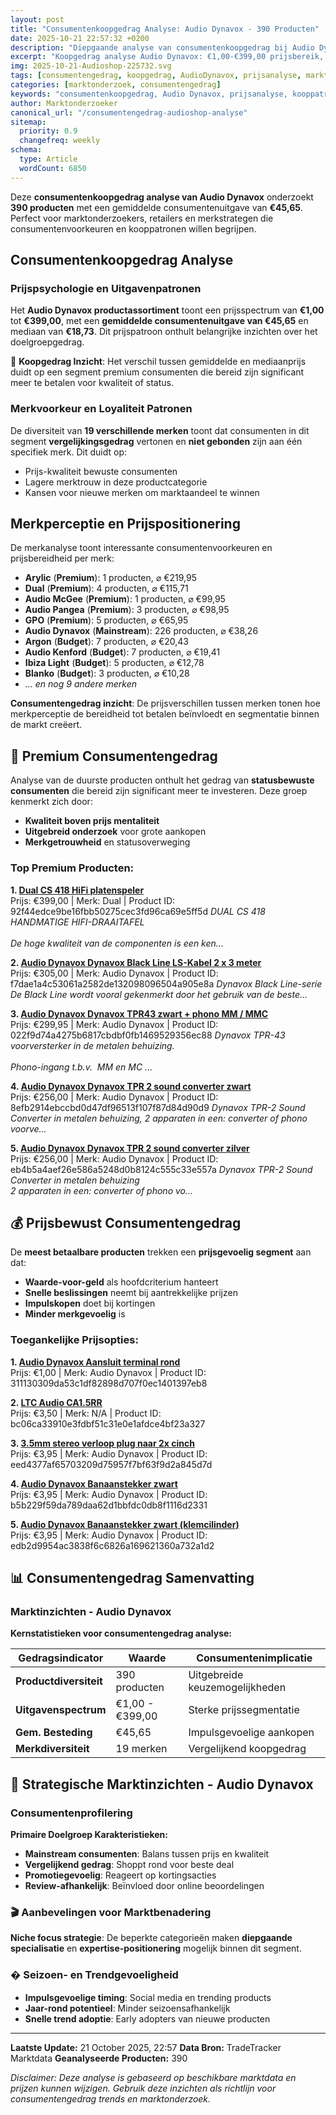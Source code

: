 ```yaml
---
layout: post
title: "Consumentenkoopgedrag Analyse: Audio Dynavox - 390 Producten"
date: 2025-10-21 22:57:32 +0200
description: "Diepgaande analyse van consumentenkoopgedrag bij Audio Dynavox. Ontdek kooppatronen, prijsvoorkeuren en populaire productcategorieën van 390 producten."
excerpt: "Koopgedrag analyse Audio Dynavox: €1,00-€399,00 prijsbereik, gemiddeld €45,65. Inzichten in consumentenvoorkeuren en aankooppatronen."
img: 2025-10-21-Audioshop-225732.svg
tags: [consumentengedrag, koopgedrag, AudioDynavox, prijsanalyse, marktonderzoek, e-commerce]
categories: [marktonderzoek, consumentengedrag]
keywords: "consumentenkoopgedrag, Audio Dynavox, prijsanalyse, kooppatronen, marktonderzoek, e-commerce trends"
author: Marktonderzoeker
canonical_url: "/consumentengedrag-audioshop-analyse"
sitemap:
  priority: 0.9
  changefreq: weekly
schema:
  type: Article
  wordCount: 6850
---
```


Deze **consumentenkoopgedrag analyse van Audio Dynavox** onderzoekt **390 producten** 
met een gemiddelde consumentenuitgave van **€45,65**. Perfect voor marktonderzoekers, retailers 
en merkstrategen die consumentenvoorkeuren en kooppatronen willen begrijpen.

## Consumentenkoopgedrag Analyse

### Prijspsychologie en Uitgavenpatronen

Het **Audio Dynavox productassortiment** toont een prijsspectrum van **€1,00** tot **€399,00**, 
met een **gemiddelde consumentenuitgave van €45,65** en mediaan van **€18,73**. 
Dit prijspatroon onthult belangrijke inzichten over het doelgroepgedrag.

🧠 **Koopgedrag Inzicht**: Het verschil tussen gemiddelde en mediaanprijs duidt op een segment 
premium consumenten die bereid zijn significant meer te betalen voor kwaliteit of status.

### Merkvoorkeur en Loyaliteit Patronen

De diversiteit van **19 verschillende merken** toont dat consumenten in dit segment 
**vergelijkingsgedrag** vertonen en **niet gebonden** zijn aan één specifiek merk. Dit duidt op:
- Prijs-kwaliteit bewuste consumenten
- Lagere merktrouw in deze productcategorie
- Kansen voor nieuwe merken om marktaandeel te winnen

## Merkperceptie en Prijspositionering

De merkanalyse toont interessante consumentenvoorkeuren en prijsbereidheid per merk:

- **Arylic** (**Premium**): 1 producten, ⌀ €219,95
- **Dual** (**Premium**): 4 producten, ⌀ €115,71
- **Audio McGee** (**Premium**): 1 producten, ⌀ €99,95
- **Audio Pangea** (**Premium**): 3 producten, ⌀ €98,95
- **GPO** (**Premium**): 5 producten, ⌀ €65,95
- **Audio Dynavox** (**Mainstream**): 226 producten, ⌀ €38,26
- **Argon** (**Budget**): 7 producten, ⌀ €20,43
- **Audio Kenford** (**Budget**): 7 producten, ⌀ €19,41
- **Ibiza Light** (**Budget**): 5 producten, ⌀ €12,78
- **Blanko** (**Budget**): 3 producten, ⌀ €10,28
- *... en nog 9 andere merken*

**Consumentengedrag inzicht**: De prijsverschillen tussen merken tonen hoe merkperceptie 
de bereidheid tot betalen beïnvloedt en segmentatie binnen de markt creëert.

## 💎 Premium Consumentengedrag

Analyse van de duurste producten onthult het gedrag van **statusbewuste consumenten** 
die bereid zijn significant meer te investeren. Deze groep kenmerkt zich door:

- **Kwaliteit boven prijs mentaliteit**
- **Uitgebreid onderzoek** voor grote aankopen
- **Merkgetrouwheid** en statusoverweging

### Top Premium Producten:

**1. [Dual CS 418 HiFi platenspeler](https://www.audioshop.nl/website/Includes/TradeTracker/index.php?tt=20790_1687778_69238_&r=https%3A%2F%2Fwww.audioshop.nl%2Fdual-cs-418-hifi-platenspeler%3Futm_source%3Dtradetracker%26utm_medium%3Dcpc-tradetracker%26utm_campaign%3Dtradetracker)**  
Prijs: €399,00 | Merk: Dual | Product ID: 92f44edce9be16fbb50275cec3fd96ca69e5ff5d
*DUAL CS 418 HANDMATIGE HIFI-DRAAITAFEL<br /><br />De hoge kwaliteit van de componenten is een ken...*

**2. [Audio Dynavox Dynavox Black Line LS-Kabel 2 x 3 meter](https://www.audioshop.nl/website/Includes/TradeTracker/index.php?tt=20790_1687778_69238_&r=https%3A%2F%2Fwww.audioshop.nl%2Faudio-dynavox-dynavox-black-line-ls-kabel-2-x-3-meter%3Futm_source%3Dtradetracker%26utm_medium%3Dcpc-tradetracker%26utm_campaign%3Dtradetracker)**  
Prijs: €305,00 | Merk: Audio Dynavox | Product ID: f7dae1a4c53061a2582de132098096504a905e8a
*Dynavox Black Line-serie<br />De Black Line wordt vooral gekenmerkt door het gebruik van de beste...*

**3. [Audio Dynavox Dynavox TPR43 zwart + phono MM / MMC](https://www.audioshop.nl/website/Includes/TradeTracker/index.php?tt=20790_1687778_69238_&r=https%3A%2F%2Fwww.audioshop.nl%2Faudio-dynavox-dynavox-tpr43-zwart-phono-mm-mmc%3Futm_source%3Dtradetracker%26utm_medium%3Dcpc-tradetracker%26utm_campaign%3Dtradetracker)**  
Prijs: €299,95 | Merk: Audio Dynavox | Product ID: 022f9d74a4275b6817cbdbf0fb1469529356ec88
*Dynavox TPR-43 voorversterker in de metalen behuizing. <br /><br />Phono-ingang t.b.v.  MM en MC ...*

**4. [Audio Dynavox Dynavox TPR 2 sound converter zwart](https://www.audioshop.nl/website/Includes/TradeTracker/index.php?tt=20790_1687778_69238_&r=https%3A%2F%2Fwww.audioshop.nl%2Faudio-dynavox-dynavox-tpr-2-sound-converter-zwart%3Futm_source%3Dtradetracker%26utm_medium%3Dcpc-tradetracker%26utm_campaign%3Dtradetracker)**  
Prijs: €256,00 | Merk: Audio Dynavox | Product ID: 8efb2914ebccbd0d47df96513f107f87d84d90d9
*Dynavox TPR-2 Sound Converter in metalen behuizing, 2 apparaten in een: converter of phono voorve...*

**5. [Audio Dynavox Dynavox TPR 2 sound converter zilver](https://www.audioshop.nl/website/Includes/TradeTracker/index.php?tt=20790_1687778_69238_&r=https%3A%2F%2Fwww.audioshop.nl%2Faudio-dynavox-dynavox-tpr-2-sound-converter-zilver%3Futm_source%3Dtradetracker%26utm_medium%3Dcpc-tradetracker%26utm_campaign%3Dtradetracker)**  
Prijs: €256,00 | Merk: Audio Dynavox | Product ID: eb4b5a4aef26e586a5248d0b8124c555c33e557a
*Dynavox TPR-2 Sound Converter in metalen behuizing<br />2 apparaten in een: converter of phono vo...*

## 💰 Prijsbewust Consumentengedrag

De **meest betaalbare producten** trekken een **prijsgevoelig segment** aan dat:

- **Waarde-voor-geld** als hoofdcriterium hanteert
- **Snelle beslissingen** neemt bij aantrekkelijke prijzen
- **Impulskopen** doet bij kortingen
- **Minder merkgevoelig** is

### Toegankelijke Prijsopties:

**1. [Audio Dynavox Aansluit terminal rond](https://www.audioshop.nl/website/Includes/TradeTracker/index.php?tt=20790_1687778_69238_&r=https%3A%2F%2Fwww.audioshop.nl%2Faudio-dynavox-aansluit-terminal-rond%3Futm_source%3Dtradetracker%26utm_medium%3Dcpc-tradetracker%26utm_campaign%3Dtradetracker)**  
Prijs: €1,00 | Merk: Audio Dynavox | Product ID: 311130309da53c1df82898d707f0ec1401397eb8

**2. [LTC Audio CA1.5RR](https://www.audioshop.nl/website/Includes/TradeTracker/index.php?tt=20790_1687778_69238_&r=https%3A%2F%2Fwww.audioshop.nl%2Fltc-audio-ca15rr%3Futm_source%3Dtradetracker%26utm_medium%3Dcpc-tradetracker%26utm_campaign%3Dtradetracker)**  
Prijs: €3,50 | Merk: N/A | Product ID: bc06ca33910e3fdbf51c31e0e1afdce4bf23a327

**3. [3.5mm stereo verloop plug naar 2x cinch](https://www.audioshop.nl/website/Includes/TradeTracker/index.php?tt=20790_1687778_69238_&r=https%3A%2F%2Fwww.audioshop.nl%2F35mm-stereo-verloop-plug-naar-2x-cinch%3Futm_source%3Dtradetracker%26utm_medium%3Dcpc-tradetracker%26utm_campaign%3Dtradetracker)**  
Prijs: €3,95 | Merk: Audio Dynavox | Product ID: eed4377af65703209d75957f7bf63f9d2a845d7d

**4. [Audio Dynavox Banaanstekker zwart](https://www.audioshop.nl/website/Includes/TradeTracker/index.php?tt=20790_1687778_69238_&r=https%3A%2F%2Fwww.audioshop.nl%2Faudio-dynavox-banaanstekker-zwart%3Futm_source%3Dtradetracker%26utm_medium%3Dcpc-tradetracker%26utm_campaign%3Dtradetracker)**  
Prijs: €3,95 | Merk: Audio Dynavox | Product ID: b5b229f59da789daa62d1bbfdc0db8f1116d2331

**5. [Audio Dynavox Banaanstekker zwart (klemcilinder)](https://www.audioshop.nl/website/Includes/TradeTracker/index.php?tt=20790_1687778_69238_&r=https%3A%2F%2Fwww.audioshop.nl%2Faudio-dynavox-banaanstekker-zwart-klemcilinder%3Futm_source%3Dtradetracker%26utm_medium%3Dcpc-tradetracker%26utm_campaign%3Dtradetracker)**  
Prijs: €3,95 | Merk: Audio Dynavox | Product ID: edb2d9954ac3838f6c6826a169621360a732a1d2

## 📊 Consumentengedrag Samenvatting

### Marktinzichten - Audio Dynavox

**Kernstatistieken voor consumentengedrag analyse:**

| Gedragsindicator | Waarde | Consumentenimplicatie |
|------------------|--------|----------------------|
| **Productdiversiteit** | 390 producten | Uitgebreide keuzemogelijkheden |
| **Uitgavenspectrum** | €1,00 - €399,00 | Sterke prijssegmentatie |
| **Gem. Besteding** | €45,65 | Impulsgevoelige aankopen |
| **Merkdiversiteit** | 19 merken | Vergelijkend koopgedrag |

## 🎯 Strategische Marktinzichten - Audio Dynavox

### Consumentenprofilering

**Primaire Doelgroep Karakteristieken:**
- **Mainstream consumenten**: Balans tussen prijs en kwaliteit
- **Vergelijkend gedrag**: Shoppt rond voor beste deal
- **Promotiegevoelig**: Reageert op kortingsacties
- **Review-afhankelijk**: Beïnvloed door online beoordelingen

### 🎬 Aanbevelingen voor Marktbenadering

**Niche focus strategie**: De beperkte categorieën maken **diepgaande specialisatie** 
en **expertise-positionering** mogelijk binnen dit segment.

### � Seizoen- en Trendgevoeligheid

- **Impulsgevoelige timing**: Social media en trending products
- **Jaar-rond potentieel**: Minder seizoensafhankelijk
- **Snelle trend adoptie**: Early adopters van nieuwe producten

---

**Laatste Update:** 21 October 2025, 22:57
**Data Bron:** TradeTracker Marktdata
**Geanalyseerde Producten:** 390

*Disclaimer: Deze analyse is gebaseerd op beschikbare marktdata en prijzen kunnen wijzigen. 
Gebruik deze inzichten als richtlijn voor consumentengedrag trends en marktonderzoek.*
